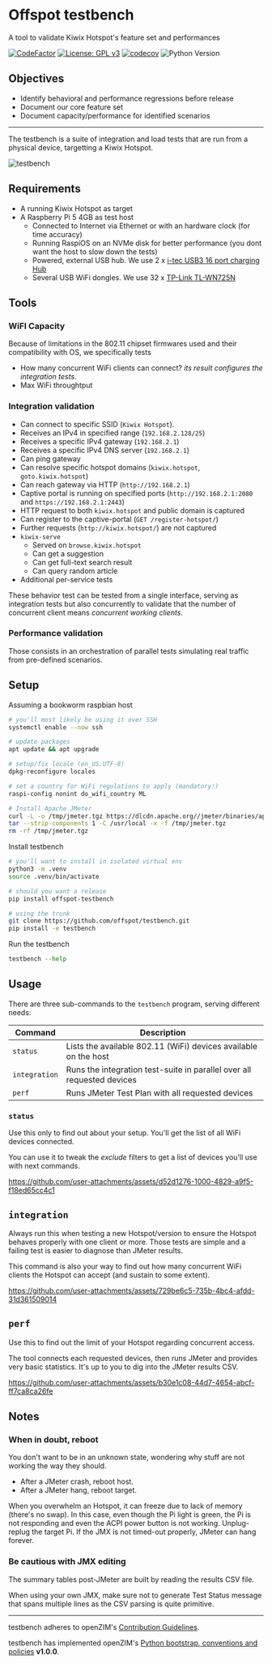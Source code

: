 # Offspot testbench

A tool to validate Kiwix Hotspot's feature set and performances

[![CodeFactor](https://www.codefactor.io/repository/github/openzim/_python-bootstrap/badge)](https://www.codefactor.io/repository/github/openzim/_python-bootstrap)
[![License: GPL v3](https://img.shields.io/badge/License-GPLv3-blue.svg)](https://www.gnu.org/licenses/gpl-3.0)
[![codecov](https://codecov.io/gh/offspot/testbench/branch/main/graph/badge.svg)](https://codecov.io/gh/offspot/testbench)
![Python Version](https://img.shields.io/badge/Python-3.11-blue)

## Objectives

- Identify behavioral and performance regressions before release
- Document our core feature set
- Document capacity/performance for identified scenarios

---

The testbench is a suite of integration and load tests that are run from a physical device, targetting a Kiwix Hotspot.

![testbench](https://github.com/user-attachments/assets/bd356722-4777-4f9c-a3d5-7edd75543c0a)


## Requirements

- A running Kiwix Hotspot as target
- A Raspberry Pi 5 4GB as test host
  - Connected to Internet via Ethernet or with an hardware clock (for time accuracy)
  - Running RaspiOS on an NVMe disk for better performance (you dont want the host to slow down the tests)
  - Powered, external USB hub. We use 2 x [i-tec USB3 16 port charging Hub](https://i-tec.pro/en/produkt/u3chargehub16-2/)
  - Several USB WiFi dongles. We use 32 x [TP-Link TL-WN725N](https://www.tp-link.com/en/home-networking/adapter/tl-wn725n/)


## Tools

### WiFI Capacity

Because of limitations in the 802.11 chipset firmwares used and their compatibility with OS, we specifically tests

- How many concurrent WiFi clients can connect? *its result configures the integration tests*.
- Max WiFi throughtput

### Integration validation

- Can connect to specific SSID (`Kiwix Hotspot`).
- Receives an IPv4 in specified range (`192.168.2.128/25`)
- Receives a specific IPv4 gateway (`192.168.2.1`)
- Receives a specific IPv4 DNS server (`192.168.2.1`)
- Can ping gateway
- Can resolve specific hotspot domains (`kiwix.hotspot`, `goto.kiwix.hotspot`)
- Can reach gateway via HTTP (`http://192.168.2.1`)
- Captive portal is running on specified ports (`http://192.168.2.1:2080` and `https://192.168.2.1:2443`) 
- HTTP request to both `kiwix.hotspot` and public domain is captured
- Can register to the captive-portal (`GET /register-hotspot/`)
- Further requests (`http://kiwix.hotspot/`) are not captured
- `kiwix-serve`
  - Served on `browse.kiwix.hotspot`
  - Can get a suggestion
  - Can get full-text search result
  - Can query random article
- Additional per-service tests

These behavior test can be tested from a single interface, serving as integration tests but also concurrently to validate that the number of concurrent client means *concurrent working clients*.

### Performance validation

Those consists in an orchestration of parallel tests simulating real traffic from pre-defined scenarios.

## Setup

Assuming a bookworm raspbian host

```sh
# you'll most likely be using it over SSH
systemctl enable --now ssh

# update packages
apt update && apt upgrade

# setup/fix locale (en_US.UTF-8)
dpkg-reconfigure locales

# set a country for WiFi regulations to apply (mandatory!)
raspi-config nonint do_wifi_country ML

# Install Apache JMeter
curl -L -o /tmp/jmeter.tgz https://dlcdn.apache.org//jmeter/binaries/apache-jmeter-5.6.3.tgz
tar --strip-components 1 -C /usr/local -x -f /tmp/jmeter.tgz
rm -rf /tmp/jmeter.tgz
```

Install testbench

```sh
# you'll want to install in isolated virtual env
python3 -m .venv
source .venv/bin/activate
```

```sh
# should you want a release
pip install offspot-testbench
```

```sh
# using the trunk
git clone https://github.com/offspot/testbench.git
pip install -e testbench
```

Run the testbench

```py
testbench --help
```

## Usage

There are three sub-commands to the `testbench` program, serving different needs:

| Command       | Description                                                            |
| ---           | ---                                                                    |
| `status`      | Lists the available 802.11 (WiFi) devices available on the host        |
| `integration` | Runs the integration test-suite in parallel over all requested devices |
| `perf`        | Runs JMeter Test Plan with all requested devices                       |

### `status`

Use this only to find out about your setup. You'll get the list of all WiFi devices connected.

You can use it to tweak the *exclude* filters to get a list of devices you'll use with next commands.

https://github.com/user-attachments/assets/d52d1276-1000-4829-a9f5-f18ed65cc4c1

## `integration`

Always run this when testing a new Hotspot/version to ensure the Hotspot behaves properly with one client or more. Those tests are simple and a failing test is easier to diagnose than JMeter results.

This command is also your way to find out how many concurrent WiFi clients the Hotspot can accept (and sustain to some extent).

https://github.com/user-attachments/assets/729be6c5-735b-4bc4-afdd-31d361509014

## `perf`

Use this to find out the limit of your Hotspot regarding concurrent access.

The tool connects each requested devices, then runs JMeter and provides very basic statistics. It's up to you to dig into the JMeter results CSV.

https://github.com/user-attachments/assets/b30e1c08-44d7-4654-abcf-ff7ca8ca26fe

## Notes

### When in doubt, reboot

You don't want to be in an unknown state, wondering why stuff are not working the way they should.

- After a JMeter crash, reboot host.
- After a JMeter hang, reboot target.

When you overwhelm an Hotspot, it can freeze due to lack of memory (there's no swap). In this case, even though the Pi light is green, the Pi is not responding and even the ACPI power button is not working. Unplug-replug the target Pi. If the JMX is not timed-out properly, JMeter can hang forever.

### Be cautious with JMX editing

The summary tables post-JMeter are built by reading the results CSV file.

When using your own JMX, make sure not to generate Test Status message that spans multiple lines as the CSV parsing is quite primitive.

---

testbench adheres to openZIM's [Contribution Guidelines](https://github.com/openzim/overview/wiki/Contributing).

testbench has implemented openZIM's [Python bootstrap, conventions and policies](https://github.com/openzim/_python-bootstrap/docs/Policy.md) **v1.0.0**.
